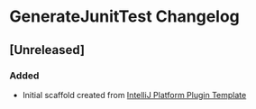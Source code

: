 <!-- Keep a Changelog guide -> https://keepachangelog.com -->

# GenerateJunitTest Changelog

## [Unreleased]
### Added
- Initial scaffold created from [IntelliJ Platform Plugin Template](https://github.com/JetBrains/intellij-platform-plugin-template)

